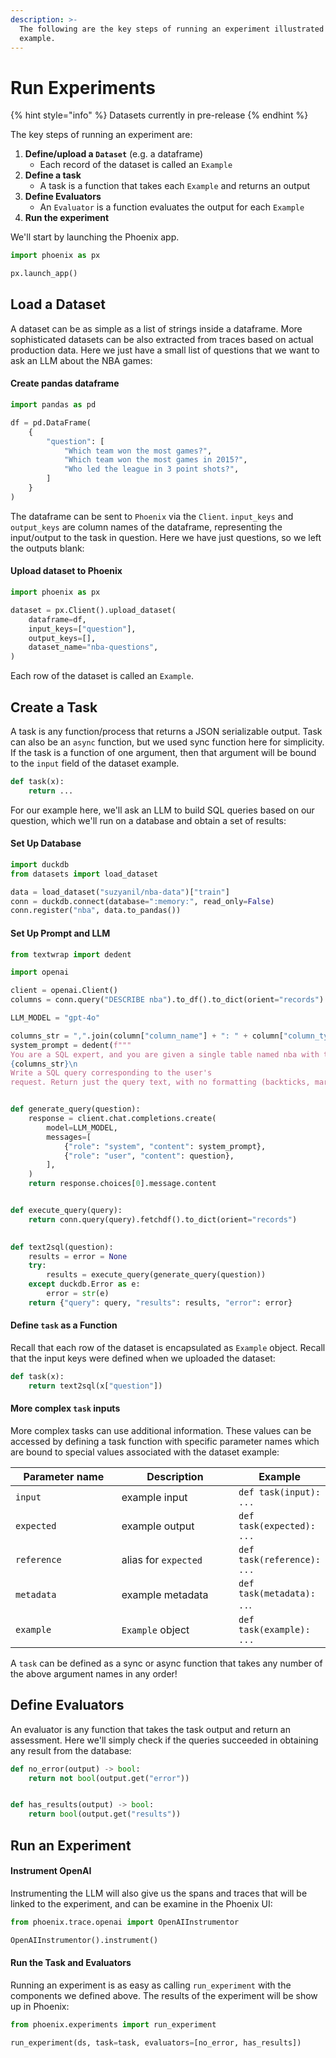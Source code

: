 ```yaml
---
description: >-
  The following are the key steps of running an experiment illustrated by simple
  example.
---
```


# Run Experiments

{% hint style="info" %}
Datasets currently in pre-release
{% endhint %}

The key steps of running an experiment are:

1. **Define/upload a `Dataset`** (e.g. a dataframe)
   * Each record of the dataset is called an `Example`
2. **Define a task**
   * A task is a function that takes each `Example` and returns an output
3. **Define Evaluators**
   * An `Evaluator` is a function evaluates the output for each `Example`
4. **Run the experiment**

We'll start by launching the Phoenix app.

```python
import phoenix as px

px.launch_app()
```

## Load a Dataset

A dataset can be as simple as a list of strings inside a dataframe. More sophisticated datasets can be also extracted from traces based on actual production data. Here we just have a small list of questions that we want to ask an LLM about the NBA games:

#### Create pandas dataframe

```python
import pandas as pd

df = pd.DataFrame(
    {
        "question": [
            "Which team won the most games?",
            "Which team won the most games in 2015?",
            "Who led the league in 3 point shots?",
        ]
    }
)
```

The dataframe can be sent to `Phoenix` via the `Client`. `input_keys` and `output_keys` are column names of the dataframe, representing the input/output to the task in question. Here we have just questions, so we left the outputs blank:

#### Upload dataset to Phoenix

```python
import phoenix as px

dataset = px.Client().upload_dataset(
    dataframe=df,
    input_keys=["question"],
    output_keys=[],
    dataset_name="nba-questions",
)
```

Each row of the dataset is called an `Example`.

## Create a Task

A task is any function/process that returns a JSON serializable output. Task can also be an `async` function, but we used sync function here for simplicity. If the task is a function of one argument, then that argument will be bound to the `input` field of the dataset example.

```python
def task(x):
    return ...
```

For our example here, we'll ask an LLM to build SQL queries based on our question, which we'll run on a database and obtain a set of results:

#### Set Up Database

```python
import duckdb
from datasets import load_dataset

data = load_dataset("suzyanil/nba-data")["train"]
conn = duckdb.connect(database=":memory:", read_only=False)
conn.register("nba", data.to_pandas())
```

#### Set Up Prompt and LLM

```python
from textwrap import dedent

import openai

client = openai.Client()
columns = conn.query("DESCRIBE nba").to_df().to_dict(orient="records")

LLM_MODEL = "gpt-4o"

columns_str = ",".join(column["column_name"] + ": " + column["column_type"] for column in columns)
system_prompt = dedent(f"""
You are a SQL expert, and you are given a single table named nba with the following columns:
{columns_str}\n
Write a SQL query corresponding to the user's
request. Return just the query text, with no formatting (backticks, markdown, etc.).""")


def generate_query(question):
    response = client.chat.completions.create(
        model=LLM_MODEL,
        messages=[
            {"role": "system", "content": system_prompt},
            {"role": "user", "content": question},
        ],
    )
    return response.choices[0].message.content


def execute_query(query):
    return conn.query(query).fetchdf().to_dict(orient="records")
    

def text2sql(question):
    results = error = None
    try:
        results = execute_query(generate_query(question))
    except duckdb.Error as e:
        error = str(e)
    return {"query": query, "results": results, "error": error}
```

#### Define `task` as a Function

Recall that each row of the dataset is encapsulated as `Example` object. Recall that the input keys were defined when we uploaded the dataset:

```python
def task(x):
    return text2sql(x["question"])
```

#### More complex `task` inputs

More complex tasks can use additional information. These values can be accessed by defining a task function with specific parameter names which are bound to special values associated with the dataset example:

<table><thead><tr><th width="203">Parameter name</th><th width="226">Description</th><th>Example</th></tr></thead><tbody><tr><td><code>input</code></td><td>example input</td><td><code>def task(input): ...</code></td></tr><tr><td><code>expected</code></td><td>example output</td><td><code>def task(expected): ...</code></td></tr><tr><td><code>reference</code></td><td>alias for <code>expected</code></td><td><code>def task(reference): ...</code></td></tr><tr><td><code>metadata</code></td><td>example metadata</td><td><code>def task(metadata): ..</code>.</td></tr><tr><td><code>example</code></td><td><code>Example</code> object</td><td><code>def task(example): ...</code></td></tr></tbody></table>

A `task` can be defined as a sync or async function that takes any number of the above argument names in any order!

## Define Evaluators

An evaluator is any function that takes the task output and return an assessment. Here we'll simply check if the queries succeeded in obtaining any result from the database:

```python
def no_error(output) -> bool:
    return not bool(output.get("error"))


def has_results(output) -> bool:
    return bool(output.get("results"))
```

## Run an Experiment

#### Instrument OpenAI

Instrumenting the LLM will also give us the spans and traces that will be linked to the experiment, and can be examine in the Phoenix UI:

```python
from phoenix.trace.openai import OpenAIInstrumentor

OpenAIInstrumentor().instrument()
```

#### Run the Task and Evaluators

Running an experiment is as easy as calling `run_experiment` with the components we defined above. The results of the experiment will be show up in Phoenix:

```python
from phoenix.experiments import run_experiment

run_experiment(ds, task=task, evaluators=[no_error, has_results])
```
